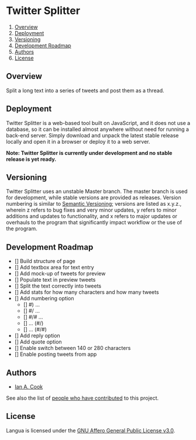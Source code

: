 # Twitter Splitter

1. [Overview](#overview)
1. [Deployment](#deployment)
1. [Versioning](#versioning)
1. [Development Roadmap](#development-roadmap)
1. [Authors](#authors)
1. [License](#license)

## Overview

Split a long text into a series of tweets and post them as a thread.

## Deployment

Twitter Splitter is a web-based tool built on JavaScript, and it does not use a database, so it can be installed almost anywhere without need for running a back-end server. Simply download and unpack the latest stable release locally and open it in a browser or deploy it to a web server.

**Note: Twitter Splitter is currently under development and no stable release is yet ready.**

## Versioning

Twitter Splitter uses an unstable Master branch. The master branch is used for development, while stable versions are provided as releases. Version numbering is similar to [Semantic Versioning](http://semver.org/); versions are listed as x.y.z., wherein z refers to bug fixes and very minor updates, y refers to minor additions and updates to functionality, and x refers to major updates or overhauls to the program that significantly impact workflow or the use of the program.

## Development Roadmap

- [] Build structure of page
- [] Add textbox area for text entry
- [] Add mock-up of tweets for preview
- [] Populate text in preview tweets
- [] Split the text correctly into tweets
- [] Add stats for how many characters and how many tweets
- [] Add numbering option
  - [] #) ...
  - [] #/ ...
  - [] #/# ...
  - [] ... (#/)
  - [] ... (#/#)
- [] Add reply option
- [] Add quote option
- [] Enable switch between 140 or 280 characters
- [] Enable posting tweets from app

## Authors

- [Ian A. Cook](https://github.com/nai888)

See also the list of [people who have contributed](https://github.com/nai888/twitter-splitter/graphs/contributors) to this project.

## License

Langua is licensed under the [GNU Affero General Public License v3.0](https://choosealicense.com/licenses/agpl-3.0/).
